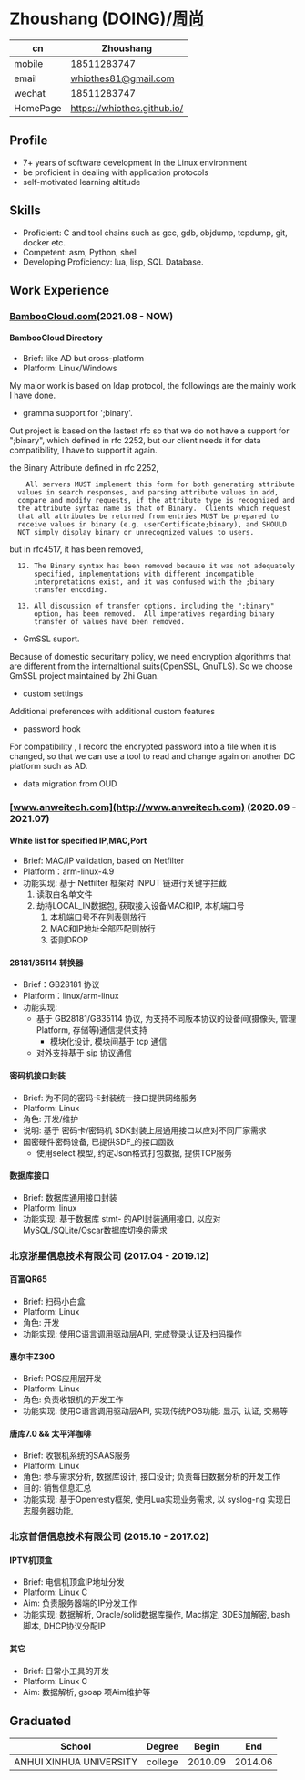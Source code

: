 # Zhoushang (DOING)/[周尚](/CV_CN)

| cn       | Zhoushang                   |
|----------|-----------------------------|
| mobile   | 18511283747                 |
| email    | whiothes81@gmail.com        |
| wechat   | 18511283747                 |
| HomePage | https://whiothes.github.io/ |


## Profile

- 7+ years of software development in the Linux environment
- be proficient in dealing with application protocols 
- self-motivated learning altitude 


## Skills

- Proficient: C and tool chains such as gcc, gdb, objdump, tcpdump, git, docker etc.
- Competent: asm, Python, shell 
- Developing Proficiency: lua, lisp, SQL Database.

## Work Experience

### [BambooCloud.com](https://www.bamboocloud.com/)(2021.08 - NOW)

#### BambooCloud Directory

- Brief: like AD but cross-platform
- Platform: Linux/Windows

My major work is based on ldap protocol, the followings are the mainly work I have done.
- gramma support for ';binary'. 

Out project is based on the lastest rfc so that we do not have a support for ";binary", 
which defined in rfc 2252, but our client needs it for data compatibility, 
I have to support it again.

the Binary Attribute defined in rfc 2252,

        All servers MUST implement this form for both generating attribute
      values in search responses, and parsing attribute values in add,
      compare and modify requests, if the attribute type is recognized and
      the attribute syntax name is that of Binary.  Clients which request
      that all attributes be returned from entries MUST be prepared to
      receive values in binary (e.g. userCertificate;binary), and SHOULD
      NOT simply display binary or unrecognized values to users.

but in rfc4517, it has been removed,

      12. The Binary syntax has been removed because it was not adequately
          specified, implementations with different incompatible
          interpretations exist, and it was confused with the ;binary
          transfer encoding.

      13. All discussion of transfer options, including the ";binary"
          option, has been removed.  All imperatives regarding binary
          transfer of values have been removed.

- GmSSL suport.

Because of domestic securitary policy, we need encryption algorithms that are different from the internaltional suits(OpenSSL, GnuTLS). So we choose GmSSL project maintained by Zhi Guan.

- custom settings 

Additional preferences with additional custom features

- password hook

For compatibility , I record the encrypted password into a file when it is changed, so that we can use a tool to read and change again on another DC platform such as AD.

- data migration from OUD


### [www.anweitech.com](http://www.anweitech.com) (2020.09 - 2021.07)

#### White list for specified IP,MAC,Port

- Brief: MAC/IP validation, based on Netfilter
- Platform：arm-linux-4.9
- 功能实现: 基于 Netfilter 框架对 INPUT 链进行关键字拦截
  1. 读取白名单文件
  2. 劫持LOCAL_IN数据包, 获取接入设备MAC和IP, 本机端口号
      1. 本机端口号不在列表则放行
      2. MAC和IP地址全部匹配则放行
      3. 否则DROP

#### 28181/35114 转换器
  - Brief：GB28181 协议
  - Platform：linux/arm-linux
  - 功能实现:
    - 基于 GB28181/GB35114 协议, 为支持不同版本协议的设备间(摄像头, 管理Platform, 存储等)通信提供支持
      - 模块化设计, 模块间基于 tcp 通信
    - 对外支持基于 sip 协议通信

#### 密码机接口封装
  - Brief: 为不同的密码卡封装统一接口提供网络服务
  - Platform: Linux
  - 角色: 开发/维护
  - 说明:
    基于 密码卡/密码机 SDK封装上层通用接口以应对不同厂家需求
  - 国密硬件密码设备, 已提供SDF_的接口函数
      - 使用select 模型, 约定Json格式打包数据, 提供TCP服务

#### 数据库接口
  - Brief: 数据库通用接口封装
  - Platform: linux
  - 功能实现: 基于数据库 stmt- 的API封装通用接口, 以应对 MySQL/SQLite/Oscar数据库切换的需求

### 北京浙星信息技术有限公司 (2017.04 - 2019.12)

#### 百富QR65
  - Brief: 扫码小白盒
  - Platform: Linux
  - 角色: 开发
  - 功能实现: 使用C语言调用驱动层API, 完成登录认证及扫码操作

#### 惠尔丰Z300
  - Brief: POS应用层开发
  - Platform: Linux
  - 角色: 负责收银机的开发工作
  - 功能实现: 使用C语言调用驱动层API, 实现传统POS功能: 显示, 认证, 交易等

#### 唐库7.0 && 太平洋咖啡

- Brief: 收银机系统的SAAS服务 
- Platform: Linux 
- ⻆⾊: 参与需求分析, 数据库设计, 接⼝设计; 负责每⽇数据分析的开发⼯作 
- ⽬的: 销售信息汇总 
- 功能实现: 基于Openresty框架, 使用Lua实现业务需求, 以 syslog-ng 实现日志服务器功能, 

### 北京首信信息技术有限公司 (2015.10 - 2017.02)

#### IPTV机顶盒
  - Brief: 电信机顶盒IP地址分发
  - Platform: Linux C
  - Aim: 负责服务器端的IP分发工作
  - 功能实现: 数据解析, Oracle/solid数据库操作, Mac绑定, 3DES加解密, bash脚本, DHCP协议分配IP

#### 其它
  - Brief: 日常小工具的开发
  - Platform: Linux C
  - Aim: 数据解析, gsoap 项Aim维护等


## Graduated
| School                  | Degree       | Begin   | End     |
|-------------------------|--------------|---------|---------|
| ANHUI XINHUA UNIVERSITY | college      | 2010.09 | 2014.06 |
